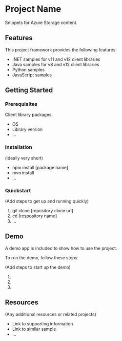 # Project Name

Snippets for Azure Storage content.

## Features

This project framework provides the following features:

* .NET samples for v11 and v12 client libraries
* Java samples for v8 and v12 client libraries
* Python samples
* JavaScript samples

## Getting Started

### Prerequisites

Client library packages.

- OS
- Library version
- ...

### Installation

(ideally very short)

- npm install [package name]
- mvn install
- ...

### Quickstart
(Add steps to get up and running quickly)

1. git clone [repository clone url]
2. cd [respository name]
3. ...


## Demo

A demo app is included to show how to use the project.

To run the demo, follow these steps:

(Add steps to start up the demo)

1.
2.
3.

## Resources

(Any additional resources or related projects)

- Link to supporting information
- Link to similar sample
- ...
